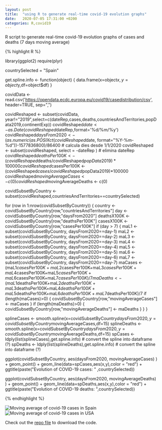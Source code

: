 ```yaml
---
layout: post
title:  "using R to generate real-time covid-19 evolution graphs"
date:   2020-07-05 17:31:00 +0200
categories: R,covid19
---
```

R script to generate real-time covid-19 evolution graphs of cases and deaths (7 days moving average)

{% highlight R %}

library(ggplot2)
require(plyr)

countrySelected = "Spain"

get.spline.info <- function(object) {
  data.frame(x=object$x,y=object$y,df=object$df)
}

covidData <- read.csv('https://opendata.ecdc.europa.eu/covid19/casedistribution/csv', header=TRUE, sep=",")

covidReshaped	 <- subset(covidData, year!="2019",select=c(dateRep,cases,deaths,countriesAndTerritories,popData2019,continentExp))
covidReshaped$date <- as.Date(covidReshaped$dateRep,format='%d/%m/%y')
covidReshaped$daysFrom2020 <- (as.numeric(as.POSIXct(covidReshaped$date, format="%Y-%m-%d"))-1577836800)/86400 # calcula dies desde 1/1/2020
covidReshaped <- subset(covidReshaped, select = -dateRep ) # elimina dateRep
covidReshaped$deathsPer100K <- (covidReshaped$deaths/covidReshaped$popData2019)*100000
covidReshaped$casesPer100K <- (covidReshaped$cases/covidReshaped$popData2019)*100000
covidReshaped$movingAverageCases <- c(0)
covidReshaped$movingAverageDeaths <- c(0)

covidSubsetByCountry <- subset(covidReshaped,countriesAndTerritories==countrySelected)

for (row in 1:nrow(covidSubsetByCountry)) {
  country <- covidSubsetByCountry[row,"countriesAndTerritories"]
  day <- covidSubsetByCountry[row,"daysFrom2020"]
  deathsX100K <- covidSubsetByCountry[row,"deathsPer100K"]
  casesX100K <- covidSubsetByCountry[row,"casesPer100K"]
  if (day > 7) {
    maL1	 <- subset(covidSubsetByCountry, daysFrom2020==day-1)
    maL2	 <- subset(covidSubsetByCountry, daysFrom2020==day-2)
    maL3	 <- subset(covidSubsetByCountry, daysFrom2020==day-3)
    maL4	 <- subset(covidSubsetByCountry, daysFrom2020==day-4)
    maL5	 <- subset(covidSubsetByCountry, daysFrom2020==day-5)
    maL6	 <- subset(covidSubsetByCountry, daysFrom2020==day-6)
    maL7	 <- subset(covidSubsetByCountry, daysFrom2020==day-7)
    maCases <- (maL1$casesPer100K+maL2$casesPer100K+maL3$casesPer100K+maL4$casesPer100K+maL5$casesPer100K+maL6$casesPer100K+maL7$casesPer100K)/7
    maDeaths <- (maL1$deathsPer100K+maL2$deathsPer100K+maL3$deathsPer100K+maL4$deathsPer100K+maL5$deathsPer100K+maL6$deathsPer100K+maL7$deathsPer100K)/7
    if (length(maCases)>0) {
      covidSubsetByCountry[row,"movingAverageCases"] <- maCases
    }
    if (length(maDeaths)>0) {
      covidSubsetByCountry[row,"movingAverageDeaths"] <- maDeaths
    }
  }
}

splineCases <- smooth.spline(x=covidSubsetByCountry$daysFrom2020,y=covidSubsetByCountry$movingAverageCases,df=15)
splineDeaths <- smooth.spline(x=covidSubsetByCountry$daysFrom2020,y=covidSubsetByCountry$movingAverageDeaths,df=15)
spCases <- ldply(list(splineCases),get.spline.info) # convert the spline into dataframe (?)
spDeaths <- ldply(list(splineDeaths),get.spline.info) # convert the spline into dataframe (?)

ggplot(covidSubsetByCountry, aes(daysFrom2020, movingAverageCases) ) +
  geom_point() + geom_line(data=spCases,aes(x,y),color = "red") + ggtitle(paste("Evolution of COVID-19 cases: " ,countrySelected))

ggplot(covidSubsetByCountry, aes(daysFrom2020, movingAverageDeaths) ) +
  geom_point() + geom_line(data=spDeaths,aes(x,y),color = "red") + ggtitle(paste("Evolution of COVID-19 deaths: ",countrySelected))

{% endhighlight %}

![Moving average of covid-19 cases in Spain](https://ferrithemaker.github.io/graph1.png)
![Moving average of covid-19 cases in USA](https://ferrithemaker.github.io/graph2.png)

Check out the [repo file](https://github.com/ferrithemaker/Jumble/blob/master/R/analisis-covid.R) to download the code.
